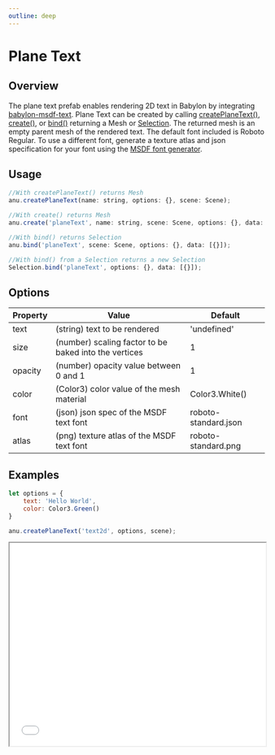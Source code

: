 ```yaml
---
outline: deep
---
```

# Plane Text

## Overview

The plane text prefab enables rendering 2D text in Babylon by integrating [babylon-msdf-text](https://github.com/bhushan6/babylon-msdf-text). 
Plane Text can be created by calling [createPlaneText()](/api/modules.html#createplanetext), [create()](/api/modules.html#create), or [bind()](/api/modules.html#bind) returning a Mesh or [Selection](/api/classes/Selection.html). The returned mesh is an empty parent mesh of the rendered text. The default font included is Roboto Regular. To use a different font, generate a texture atlas and json specification for your font using the [MSDF font generator](https://msdf-bmfont.donmccurdy.com/).

## Usage

``` js
//With createPlaneText() returns Mesh
anu.createPlaneText(name: string, options: {}, scene: Scene);

//With create() returns Mesh
anu.create('planeText', name: string, scene: Scene, options: {}, data: {});

//With bind() returns Selection
anu.bind('planeText', scene: Scene, options: {}, data: [{}]);

//With bind() from a Selection returns a new Selection
Selection.bind('planeText', options: {}, data: [{}]);
```

## Options

| Property       |      Value      |  Default |
| ------------- | ------------- | ------------- |
|   text   | (string) text to be rendered | 'undefined' |
| size     |   (number) scaling factor to be baked into the vertices    |   1 |
| opacity |   (number) opacity value between 0 and 1   |    1 |
| color |   (Color3) color value of the mesh material   |    Color3.White() |
| font |   (json) json spec of the MSDF text font    |    roboto-standard.json |
| atlas |   (png) texture atlas of the MSDF text font   |    roboto-standard.png |

## Examples

``` js
let options = {
    text: 'Hello World',
    color: Color3.Green()
}

anu.createPlaneText('text2d', options, scene);
```

 <iframe id="inlineFrameExample"
      title="Inline Frame Example"
      width="100%"
      height="400"
      src="/anu/examples.html?example=text">
  </iframe>
